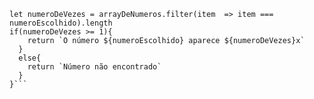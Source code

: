 ```function contaOcorrencias(arrayDeNumeros, numeroEscolhido) {
let numeroDeVezes = arrayDeNumeros.filter(item  => item === numeroEscolhido).length
if(numeroDeVezes >= 1){
    return `O número ${numeroEscolhido} aparece ${numeroDeVezes}x`
  }
  else{
    return `Número não encontrado`
  }
}```